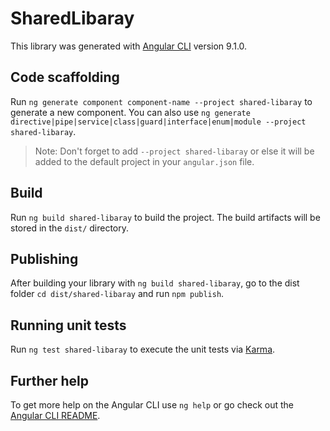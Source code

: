 # SharedLibaray

This library was generated with [Angular CLI](https://github.com/angular/angular-cli) version 9.1.0.

## Code scaffolding

Run `ng generate component component-name --project shared-libaray` to generate a new component. You can also use `ng generate directive|pipe|service|class|guard|interface|enum|module --project shared-libaray`.
> Note: Don't forget to add `--project shared-libaray` or else it will be added to the default project in your `angular.json` file. 

## Build

Run `ng build shared-libaray` to build the project. The build artifacts will be stored in the `dist/` directory.

## Publishing

After building your library with `ng build shared-libaray`, go to the dist folder `cd dist/shared-libaray` and run `npm publish`.

## Running unit tests

Run `ng test shared-libaray` to execute the unit tests via [Karma](https://karma-runner.github.io).

## Further help

To get more help on the Angular CLI use `ng help` or go check out the [Angular CLI README](https://github.com/angular/angular-cli/blob/master/README.md).
